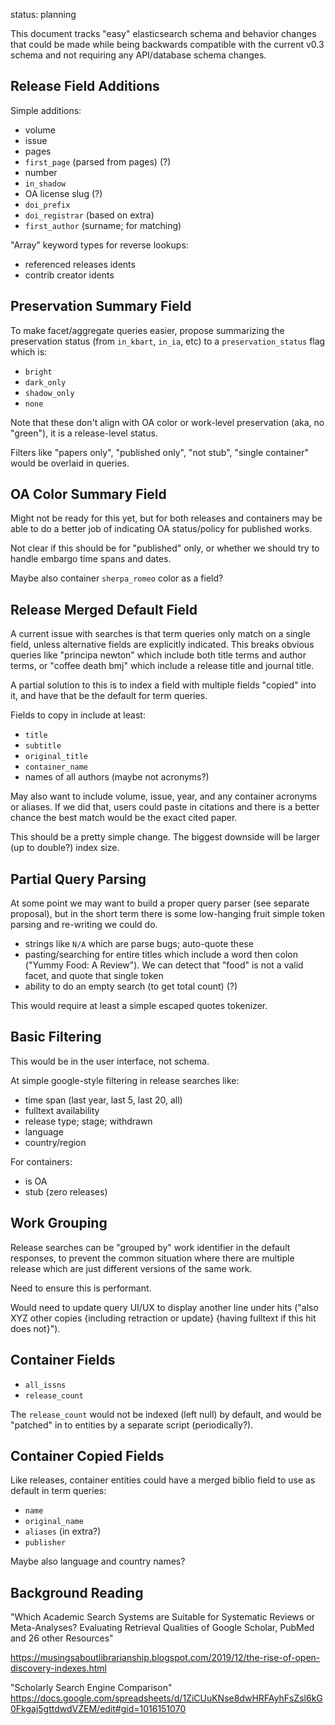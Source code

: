 
status: planning

This document tracks "easy" elasticsearch schema and behavior changes that
could be made while being backwards compatible with the current v0.3 schema and
not requiring any API/database schema changes.

## Release Field Additions

Simple additions:

- volume
- issue
- pages
- `first_page` (parsed from pages) (?)
- number
- `in_shadow`
- OA license slug (?)
- `doi_prefix`
- `doi_registrar` (based on extra)
- `first_author` (surname; for matching)

"Array" keyword types for reverse lookups:

- referenced releases idents
- contrib creator idents


## Preservation Summary Field

To make facet/aggregate queries easier, propose summarizing the preservation
status (from `in_kbart`, `in_ia`, etc) to a `preservation_status` flag which
is:

- `bright`
- `dark_only`
- `shadow_only`
- `none`

Note that these don't align with OA color or work-level preservation (aka, no
"green"), it is a release-level status.

Filters like "papers only", "published only", "not stub", "single container"
would be overlaid in queries.


## OA Color Summary Field

Might not be ready for this yet, but for both releases and containers may be
able to do a better job of indicating OA status/policy for published works.

Not clear if this should be for "published" only, or whether we should try to
handle embargo time spans and dates.

Maybe also container `sherpa_romeo` color as a field?


## Release Merged Default Field

A current issue with searches is that term queries only match on a single
field, unless alternative fields are explicitly indicated. This breaks obvious
queries like "principa newton" which include both title terms and author terms,
or "coffee death bmj" which include a release title and journal title.

A partial solution to this is to index a field with multiple fields "copied"
into it, and have that be the default for term queries.

Fields to copy in include at least:

- `title`
- `subtitle`
- `original_title`
- `container_name`
- names of all authors (maybe not acronyms?)

May also want to include volume, issue, year, and any container acronyms or
aliases. If we did that, users could paste in citations and there is a better
chance the best match would be the exact cited paper.

This should be a pretty simple change. The biggest downside will be larger (up
to double?) index size.


## Partial Query Parsing

At some point we may want to build a proper query parser (see separate
proposal), but in the short term there is some low-hanging fruit simple token
parsing and re-writing we could do.

- strings like `N/A` which are parse bugs; auto-quote these
- pasting/searching for entire titles which include a word then colon ("Yummy
  Food: A Review"). We can detect that "food" is not a valid facet, and quote
  that single token
- ability to do an empty search (to get total count) (?)

This would require at least a simple escaped quotes tokenizer.


## Basic Filtering

This would be in the user interface, not schema.

At simple google-style filtering in release searches like:

- time span (last year, last 5, last 20, all)
- fulltext availability
- release type; stage; withdrawn
- language
- country/region

For containers:

- is OA
- stub (zero releases)

## Work Grouping

Release searches can be "grouped by" work identifier in the default responses,
to prevent the common situation where there are multiple release which are just
different versions of the same work.

Need to ensure this is performant.

Would need to update query UI/UX to display another line under hits ("also XYZ
other copies {including retraction or update} {having fulltext if this
hit does not}").


## Container Fields

- `all_issns`
- `release_count`

The `release_count` would not be indexed (left null) by default, and would be
"patched" in to entities by a separate script (periodically?).


## Container Copied Fields

Like releases, container entities could have a merged biblio field to use as
default in term queries:

- `name`
- `original_name`
- `aliases` (in extra?)
- `publisher`

Maybe also language and country names?


## Background Reading

"Which Academic Search Systems are Suitable for Systematic Reviews or
Meta-Analyses?  Evaluating Retrieval Qualities of Google Scholar, PubMed and 26
other Resources"

https://musingsaboutlibrarianship.blogspot.com/2019/12/the-rise-of-open-discovery-indexes.html

"Scholarly Search Engine Comparison"
https://docs.google.com/spreadsheets/d/1ZiCUuKNse8dwHRFAyhFsZsl6kG0Fkgaj5gttdwdVZEM/edit#gid=1016151070
